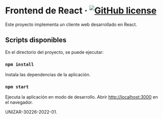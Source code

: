 # Frontend de React &middot; [![GitHub license](https://img.shields.io/badge/license-MIT-blue.svg)]([https://github.com/facebook/react/blob/main/LICENSE](https://github.com/UNIZAR-30226-2022-01/proyecto_software_frontend_react/blob/main/LICENSE))

Este proyecto implementa un cliente web desarrollado en React.

## Scripts disponibles

En el directorio del proyecto, se puede ejecutar:

### `npm install`

Instala las dependencias de la aplicación.

### `npm start`

Ejecuta la aplicación en modo de desarrollo.
Abrir [http://localhost:3000](http://localhost:3000) en el navegador.


UNIZAR-30226-2022-01.
